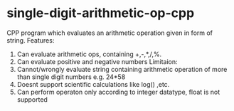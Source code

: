 # single-digit-arithmetic-op-cpp
CPP program which evaluates an arithmetic operation given in form of string.
    Features:
  1. Can evaluate arithmetic ops, containing +,-,*,/,%.
  2. Can evaluate positive and negative numbers
    Limitaion:
  1. Cannot/wrongly evaluate string containing arithmetic operation of more than single digit numbers e.g. 24*58 
  2. Doesnt support scientific calculations like log() ,etc.
  3. Can perform operaton only according to integer datatype, float is not supported 
